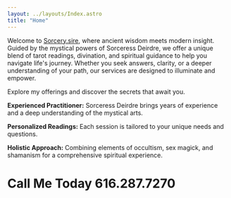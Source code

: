 ```yaml
---
layout: ../layouts/Index.astro
title: "Home"
---
```


Welcome to [Sorcery.sire](https://sorcery.site), where ancient wisdom meets modern insight. Guided by the mystical powers of Sorceress Deirdre, we offer a unique blend of tarot readings, divination, and spiritual guidance to help you navigate life's journey. Whether you seek answers, clarity, or a deeper understanding of your path, our services are designed to illuminate and empower.

Explore my offerings and discover the secrets that await you.

**Experienced Practitioner:** Sorceress Deirdre brings years of experience and a deep understanding of the mystical arts.

**Personalized Readings:** Each session is tailored to your unique needs and questions.

**Holistic Approach:** Combining elements of occultism, sex magick, and shamanism for a comprehensive spiritual experience.

<h2 style="font-size:2em;"> Call Me Today 616.287.7270</h2>
